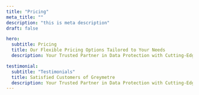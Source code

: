 ```yaml
---
title: "Pricing"
meta_title: ""
description: "this is meta description"
draft: false

hero:
  subtitle: Pricing
  title: Our Flexible Pricing Options Tailored to Your Needs
  description: Your Trusted Partner in Data Protection with Cutting-Edge Solutions for <br> Comprehensive Data Security.

testimonial:
  subtitle: "Testimonials"
  title: Satisfied Customers of Greymetre
  description: Your Trusted Partner in Data Protection with Cutting-Edge Solutions for <br> Comprehensive Data Security.
---
```

